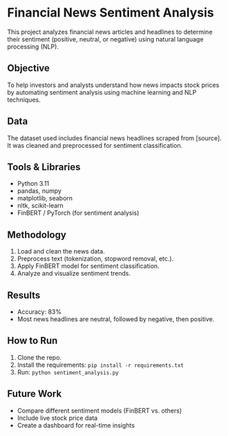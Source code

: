 # Financial News Sentiment Analysis

This project analyzes financial news articles and headlines to determine their sentiment (positive, neutral, or negative) using natural language processing (NLP).
## Objective

To help investors and analysts understand how news impacts stock prices by automating sentiment analysis using machine learning and NLP techniques.
## Data

The dataset used includes financial news headlines scraped from [source]. It was cleaned and preprocessed for sentiment classification.
## Tools & Libraries

- Python 3.11
- pandas, numpy
- matplotlib, seaborn
- nltk, scikit-learn
- FinBERT / PyTorch (for sentiment analysis)
## Methodology

1. Load and clean the news data.
2. Preprocess text (tokenization, stopword removal, etc.).
3. Apply FinBERT model for sentiment classification.
4. Analyze and visualize sentiment trends.
## Results

- Accuracy: 83%
- Most news headlines are neutral, followed by negative, then positive.
## How to Run

1. Clone the repo.
2. Install the requirements: `pip install -r requirements.txt`
3. Run: `python sentiment_analysis.py`
## Future Work

- Compare different sentiment models (FinBERT vs. others)
- Include live stock price data
- Create a dashboard for real-time insights




